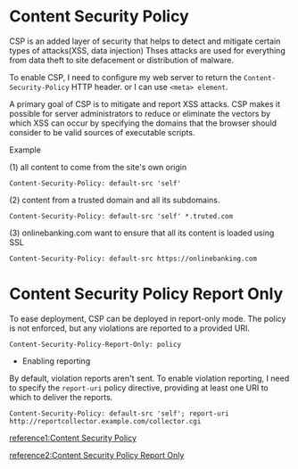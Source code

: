 
# Content Security Policy

CSP is an added layer of security that helps to detect and mitigate certain types of attacks(XSS, data injection) Thses attacks are used for everything from data theft to site defacement or distribution of malware.

To enable CSP, I need to configure my web server to return the `Content-Security-Policy` HTTP header. or I can use `<meta> element`.

A primary goal of CSP is to mitigate and report XSS attacks. CSP makes it possible for server administrators to reduce or eliminate the vectors by which XSS can occur by specifying the domains that the browser should consider to be valid sources of executable scripts.

Example
 
(1) all content to come from the site's own origin
```
Content-Security-Policy: default-src 'self'
```

(2) content from a trusted domain and all its subdomains.
```
Content-Security-Policy: default-src 'self' *.truted.com
```

(3) onlinebanking.com want to ensure that all its content is loaded using SSL
```
Content-Security-Policy: default-src https://onlinebanking.com
```


# Content Security Policy Report Only

To ease deployment, CSP can be deployed in report-only mode. The policy is not enforced, but any violations are reported to a provided URI. 

```
Content-Security-Policy-Report-Only: policy 
``` 

- Enabling reporting

By default, violation reports aren't sent. To enable violation reporting, I need to specify the `report-uri` policy directive, providing at least one URI to which to deliver the reports.

```
Content-Security-Policy: default-src 'self'; report-uri http://reportcollector.example.com/collector.cgi
```


[reference1:Content Security Policy](https://developer.mozilla.org/en-US/docs/Web/HTTP/CSP)

[reference2:Content Security Policy Report Only](https://developer.mozilla.org/en-US/docs/Web/HTTP/Headers/Content-Security-Policy-Report-Only)